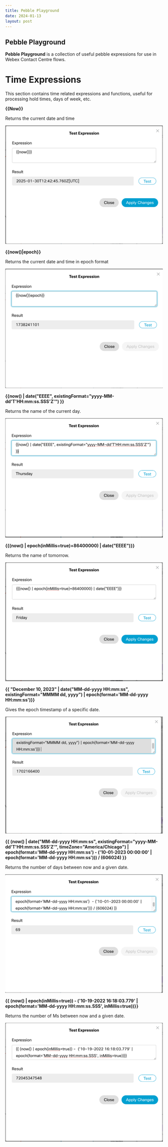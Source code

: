 ```yaml
---
title: Pebble Playground
date: 2024-01-13
layout: post
---
```


## Pebble Playground

**Pebble Playground** is a collection of useful pebble expressions for use in Webex Contact Centre flows.

# Time Expressions

This section contains time related expressions and functions, useful for processing hold times, days of week, etc.

**{{Now}}**

Returns the current date and time

![Now()](../assets/images/Pebbleplayground/now.png)

**{{now()|epoch}}**

Returns the current date and time in epoch format

![Now() in Epoch](../assets/images/Pebbleplayground/NowEpoch.png)

**{{now() | date("EEEE", existingFormat="yyyy-MM-dd'T'HH:mm:ss.SSS'Z'") }}**

Returns the name of the current day.

![Current Day](../assets/images/Pebbleplayground/currentday.png)

**{{(now() | epoch(inMillis=true)+86400000) | date("EEEE")}}**

Returns the name of tomorrow.

![Tomorrow](../assets/images/Pebbleplayground/Tomorrow.png)

**{{ "December 10, 2023" | date("MM-dd-yyyy HH:mm:ss", existingFormat="MMMM dd, yyyy") | epoch(format='MM-dd-yyyy HH:mm:ss')}}**

Gives the epoch timestamp of a specific date.

![Epoch Of Date](../assets/images/Pebbleplayground/epochofdate.png)

**{{    (now() | date("MM-dd-yyyy HH:mm:ss", existingFormat="yyyy-MM-dd'T'HH:mm:ss.SSS'Z'", timeZone="America/Chicago") | epoch(format='MM-dd-yyyy HH:mm:ss')  - ('10-01-2023 00:00:00' | epoch(format='MM-dd-yyyy HH:mm:ss'))) / (606024) }}**

Returns the number of days between now and a given date.

![Days Between Dates](../assets/images/Pebbleplayground/daysbetween.png)

**{{ (now() | epoch(inMillis=true)) -  ('10-19-2022 16:18:03.779' | epoch(format='MM-dd-yyyy HH:mm:ss.SSS', inMillis=true))}}**

Returns the number of Ms between now and a given date.

![Ms Between Now and date](../assets/images/Pebbleplayground/msbetweendate.png)
